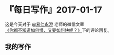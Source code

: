 # 『每日写作』2017-01-17

这是今天对于  [@易仁永澄](http://weibo.com/u/1640237087)  老师的微信文章[《你都不知道如何慢，又要如何快呢？》](http://chuansong.me/n/1557979752857)下的评论回复。

## 我的写作